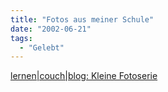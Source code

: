 ```yaml
---
title: "Fotos aus meiner Schule"
date: "2002-06-21"
tags:
  - "Gelebt"
---
```


[lernen|couch|blog: Kleine Fotoserie](http://lernen.couchblog.org/archives/000230.html)
